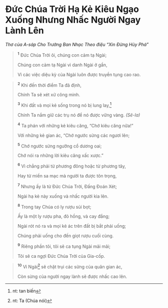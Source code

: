 # Ðức Chúa Trời Hạ Kẻ Kiêu Ngạo Xuống Nhưng Nhấc Người Ngay Lành Lên
*Thơ của A-sáp Cho Trưởng Ban Nhạc Theo điệu “Xin Ðừng Hủy Phá”*

> <sup><b>1</b></sup> Ðức Chúa Trời ôi, chúng con cảm tạ Ngài;
> 
> Chúng con cảm tạ Ngài vì danh Ngài ở gần,
> 
> Vì các việc diệu kỳ của Ngài luôn được truyền tụng cao rao.
>


> <sup><b>2</b></sup> Khi đến thời điểm Ta đã định,
> 
> Chính Ta sẽ xét xử công minh.
> 
> <sup><b>3</b></sup> Khi đất và mọi kẻ sống trong nó bị lung lay,[^1-d682b911-f946-4867-94cc-6a267a337324]
> 
> Chính Ta nắm giữ các trụ nó để nó được vững vàng. *(Sê-la)*
> 
> <sup><b>4</b></sup> Ta phán với những kẻ kiêu căng, “Chớ kiêu căng nữa!”
> 
> Với những kẻ gian ác, “Chớ ngước sừng các ngươi lên;
> 
> <sup><b>5</b></sup> Chớ ngước sừng ngưỡng cổ dương oai;
> 
> Chớ nói ra những lời kiêu căng xấc xược.”
> 
> <sup><b>6</b></sup> Vì chẳng phải từ phương đông hoặc từ phương tây,
> 
> Hay từ miền sa mạc mà người ta được tôn trọng,
> 
> <sup><b>7</b></sup> Nhưng ấy là từ Ðức Chúa Trời, Ðấng Ðoán Xét;
> 
> Ngài hạ kẻ này xuống và nhấc người kia lên.
> 
> <sup><b>8</b></sup> Trong tay Chúa có ly rượu sủi bọt;
> 
> Ấy là một ly rượu pha, đỏ hồng, và cay đắng;
> 
> Ngài rót nó ra và mọi kẻ ác trên đất bị bắt phải uống;
> 
> Chúng phải uống cho đến giọt rượu cuối cùng.
> 
> <sup><b>9</b></sup> Riêng phần tôi, tôi sẽ ca tụng Ngài mãi mãi;
> 
> Tôi sẽ ca ngợi Ðức Chúa Trời của Gia-cốp.
>


> <sup><b>10</b></sup> Vì Ngài[^2-d682b911-f946-4867-94cc-6a267a337324] sẽ chặt trụi các sừng của quân gian ác,
> 
> Còn sừng của người ngay lành sẽ được nhấc cao lên.
>

[^1-d682b911-f946-4867-94cc-6a267a337324]: nt: tan biến
[^2-d682b911-f946-4867-94cc-6a267a337324]: nt: Ta (Chúa nói)